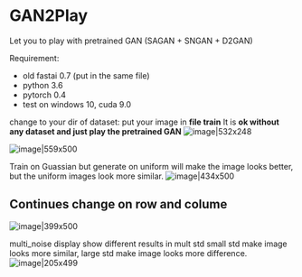 # GAN2Play

Let you to play with pretrained GAN (SAGAN + SNGAN + D2GAN)

Requirement:
* old fastai 0.7 (put in the same file)
* python 3.6
* pytorch 0.4
* test on windows 10, cuda 9.0 


change to your dir of dataset: put your image in **file train**
It is **ok without any dataset and just play the pretrained GAN**
![image|532x248](upload://rEuC6nCkQ6tOP2d7Wk8yKBozGx1.png) 

![image|559x500](upload://5XIxTh1tAMQboT7K0K22w4aGBBw.png) 

Train on Guassian but generate on uniform will make the image looks better,
but the uniform images look more similar.
![image|434x500](upload://fF90PLJZVuuWKBQPF4zOat3QPbn.jpeg) 


## Continues change on row and colume
![image|399x500](upload://nLu0QW0mYn1tKw3mDcaZ7jTwONd.jpeg) 



multi_noise display
show different results in mult std
small std make image looks more similar,
large std make image looks more difference.
![image|205x499](upload://ztOhC9MuIfwJ7teMVWJGXJCFR3z.jpeg) 
